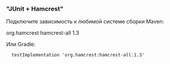 ### "JUnit + Hamcrest"

Подключите зависимость к любимой системе сборки
Maven:

<dependency>
    <groupId>org.hamcrest</groupId>
    <artifactId>hamcrest-all</artifactId>
    <version>1.3</version>
</dependency>

Или Gradle:

      testImplementation 'org.hamcrest:hamcrest-all:1.3'